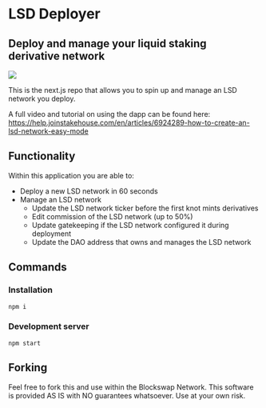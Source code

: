 # LSD Deployer
## Deploy and manage your liquid staking derivative network

![](https://i.imgur.com/DvkCWVF.png)

This is the next.js repo that allows you to spin up and manage an LSD network you deploy.

A full video and tutorial on using the dapp can be found here: https://help.joinstakehouse.com/en/articles/6924289-how-to-create-an-lsd-network-easy-mode

## Functionality
Within this application you are able to:
- Deploy a new LSD network in 60 seconds 
- Manage an LSD network
    - Update the LSD network ticker before the first knot mints derivatives
    - Edit commission of the LSD network (up to 50%)
    - Update gatekeeping if the LSD network configured it during deployment
    - Update the DAO address that owns and manages the LSD network

## Commands

### Installation 
```
npm i
```

### Development server
```
npm start
```

## Forking
Feel free to fork this and use within the Blockswap Network. This software is provided AS IS with NO guarantees whatsoever. Use at your own risk.

